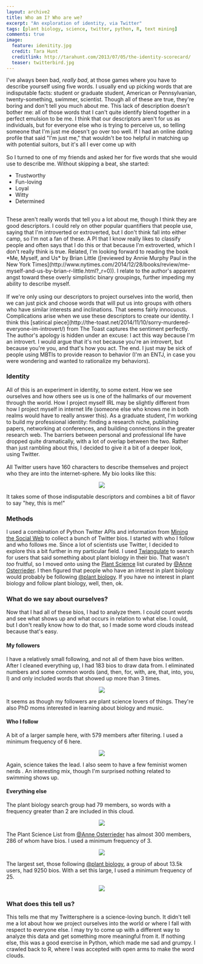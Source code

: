 ```yaml
---
layout: archive2
title: Who am I? Who are we? 
excerpt: "An exploration of identity, via Twitter"
tags: [plant biology, science, twitter, python, R, text mining]
comments: true
image:
  feature: idenitity.jpg
  credit: Tara Hunt
  creditlink: http://tarahunt.com/2013/07/05/the-identity-scorecard/
  teaser: twitterbird.jpg
---
```



I've always been bad, *really bad*, at those games where you have to describe yourself using five words. I usually end up picking words that are indisputable facts: student or graduate student, American or Pennsylvanian, twenty-something, swimmer, scientist. Though all of these are true, they're boring and don't tell you much about me. This lack of description doesn't bother me: all of those words that I can't quite identify blend together in a perfect emulsion to be me. I think that our descriptors aren't for us as individuals, but for everyone else who is trying to perceive us, so telling someone that I'm just me doesn't go over too well. If I had an online dating profile that said "I'm just me," that wouldn't be too helpful in matching up with potential suitors, but it's all I ever come up with
<br><br>
So I turned to one of my friends and asked her for five words that she would use to describe me. Without skipping a beat, she started:

- Trustworthy
- Fun-loving
- Loyal
- Witty
- Determined

<br>
These aren't really words that tell you a lot about me, though I think they are good descriptors. I could rely on other popular quantifiers that people use, saying that I'm introverted or extroverted, but I don't think fall into either camp, so I'm not a fan of these. A PI that I know really likes to classify people and often says that I do this or that because I'm extroverted, which I don't really think is true. Related, I'm looking forward to reading the book *Me, Myself, and Us* by Brian Little ([reviewed by Annie Murphy Paul in the New York Times](http://www.nytimes.com/2014/12/28/books/review/me-myself-and-us-by-brian-r-little.html?_r=0)). I relate to the author's apparent angst toward these overly simplistic binary groupings, further impeding my ability to describe myself.
<br><br>
If we're only using our descriptors to project ourselves into the world, then we can just pick and choose words that will put us into groups with others who have similar interests and inclinations. That seems fairly innocuous. Complications arise when we use these descriptors to create our identity. I think this [satirical piece](http://the-toast.net/2014/11/10/sorry-murdered-everyone-im-introvert/) from The Toast captures the sentiment perfectly. The author's apology is hidden under an excuse: I act this way because I'm an introvert. I would argue that it's not because you're an introvert, but because you're you, and that's how you act. The end. I just may be sick of people using MBTIs to provide reason to behavior (I'm an ENTJ, in case you were wondering and wanted to rationalize my behaviors).


### Identity
All of this is an experiment in identity, to some extent. How we see ourselves and how others see us is one of the hallmarks of our movement through the world. How I project myself IRL may be slightly different from how I project myself in internet life (someone else who knows me in both realms would have to really answer this). As a graduate student, I'm working to build my professional identity: finding a research niche, publishing papers, networking at conferences, and building connections in the greater research web. The barriers between personal and professional life have dropped quite dramatically, with a lot of overlap between the two. Rather than just rambling about this, I decided to give it a bit of a deeper look, using Twitter.
<br><br>
All Twitter users have 160 characters to describe themselves and project who they are into the internet-sphere. My bio looks like this:

<div id="wrapper" style="width:100%; text-align:center">
<img src="/images/Twitter/me.PNG">
</div>

It takes some of those indisputable descriptors and combines a bit of flavor to say "hey, this is me!"

### Methods
I used a combination of Python Twitter APIs and information from [Mining the Social Web](http://nbviewer.ipython.org/github/furukama/Mining-the-Social-Web-2nd-Edition/blob/master/ipynb/Chapter%201%20-%20Mining%20Twitter.ipynb) to collect a bunch of Twitter bios. I started with who I follow and who follows me. Since a lot of scientists use Twitter, I decided to explore this a bit further in my particular field. I used [Twiangulate](http://twiangulate.com/) to search for users that said something about plant biology in their bio. That wasn't *too* fruitful, so I moved onto using the [Plant Science](https://Twitter.com/AnneOsterrieder/lists/plant-science) list curated by [@Anne Osterrieder](https://Twitter.com/AnneOsterrieder). I then figured that people who have an interest in plant biology would probably be following [@plant biology](https://Twitter.com/plantbiology). If you have no interest in plant biology and follow plant biology, well, then, ok.

### What do we say about ourselves?
Now that I had all of these bios, I had to analyze them. I could count words and see what shows up and what occurs in relation to what else. I could, but I don't really know how to do that, so I made some word clouds instead because that's easy.


#### My followers
I have a relatively small following, and not all of them have bios written. After I cleaned everything up, I had 183 bios to draw data from. I eliminated numbers and some common words (and, then, for, with, are, that, into, you, I) and only included words that showed up more than 3 times. 

<div id="wrapper" style="width:100%; text-align:center">
<img src="/images/Twitter/followers.png">
</div>

It seems as though my followers are plant science lovers of things. They're also PhD moms interested in learning about biology and music.

#### Who I follow
A bit of a larger sample here, with 579 members after filtering. I used a minimum frequency  of 6 here. 

<div id="wrapper" style="width:100%; text-align:center">
	<img src="/images/Twitter/following.png">
</div>

Again, science takes the lead. I also seem to have a few feminist women nerds . An interesting mix, though I'm surprised nothing related to swimming shows up.

#### Everything else
The plant biology search group had 79 members, so words with a frequency greater than 2 are included in this cloud.

<div id="wrapper" style="width:100%; text-align:center">
	<img src="/images/Twitter/search.png">
</div>

The Plant Science List from [@Anne Osterrieder](https://Twitter.com/AnneOsterrieder) has almost 300 members, 286 of whom have bios. I used a minimum frequency of 3.

<div id="wrapper" style="width:100%; text-align:center">
	<img src="/images/Twitter/list.png">
</div>

The largest set, those following [@plant biology](https://Twitter.com/plantbiology), a group of about 13.5k users, had 9250 bios. With a set this large, I used a minimum frequency of 25.

<div id="wrapper" style="width:100%; text-align:center">
	<img src="/images/Twitter/plantbiology.png">
</div>

### What does this tell us?
This tells me that my Twittersphere is a science-loving bunch. It didn't tell me a lot about how we project ourselves into the world or where I fall with respect to everyone else. I may try to come up with a different way to analyze this data and get something more meaningful from it. If nothing else, this was a good exercise in Python, which made me sad and grumpy. I crawled back to R, where I was accepted with open arms to make the word clouds.